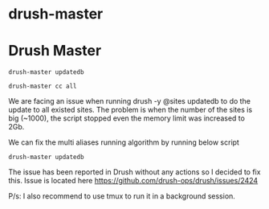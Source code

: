 # drush-master
Drush Master
==============

`drush-master updatedb`

`drush-master cc all`

We are facing an issue when running drush -y @sites updatedb to do the update to all existed sites.
The problem is when the number of the sites is big (~1000), the script stopped even the memory limit was increased to 2Gb.

We can fix the multi aliases running algorithm by running below script

`drush-master updatedb`

The issue has been reported in Drush without any actions so I decided to fix this. Issue is located here https://github.com/drush-ops/drush/issues/2424


P/s: I also recommend to use tmux to run it in a background session.
